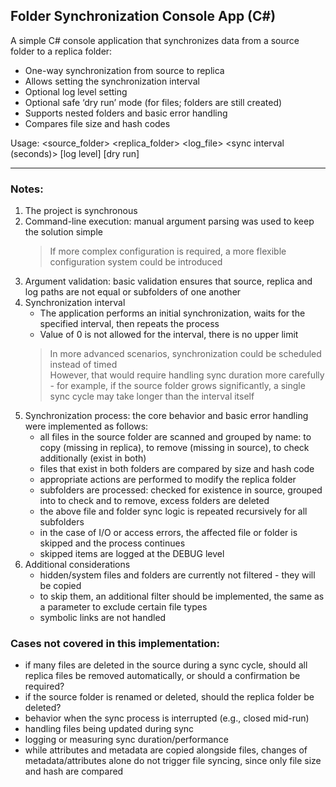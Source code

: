 ## Folder Synchronization Console App (C#)

A simple C# console application that synchronizes data from a source folder to a replica folder:
- One-way synchronization from source to replica  
- Allows setting the synchronization interval  
- Optional log level setting  
- Optional safe ‘dry run’ mode (for files; folders are still created)  
- Supports nested folders and basic error handling  
- Compares file size and hash codes

Usage: <source_folder> <replica_folder> <log_file> <sync interval (seconds)> [log level] [dry run]
____________________________________________________________________________________________________
### Notes:  
1. The project is synchronous
1. Command-line execution: manual argument parsing was used to keep the solution simple  
    > If more complex configuration is required, a more flexible configuration system could be introduced 
1. Argument validation: basic validation ensures that source, replica and log paths are not equal or subfolders of one another  
1. Synchronization interval  
   - The application performs an initial synchronization, waits for the specified interval, then repeats the process  
   - Value of 0 is not allowed for the interval, there is no upper limit  
    > In more advanced scenarios, synchronization could be scheduled instead of timed  
    > However, that would require handling sync duration more carefully - for example, if the source folder grows significantly, a single sync cycle may take longer than the interval itself  
1. Synchronization process: the core behavior and basic error handling were implemented as follows:  
     - all files in the source folder are scanned and grouped by name: to copy (missing in replica), to remove (missing in source), to check additionally (exist in both)  
     - files that exist in both folders are compared by size and hash code  
     - appropriate actions are performed to modify the replica folder  
     - subfolders are processed: checked for existence in source, grouped into to check and to remove, excess folders are deleted  
     - the above file and folder sync logic is repeated recursively for all subfolders 
     - in the case of I/O or access errors, the affected file or folder is skipped and the process continues  
     - skipped items are logged at the DEBUG level
1. Additional considerations  
     - hidden/system files and folders are currently not filtered - they will be copied  
     - to skip them, an additional filter should be implemented, the same as a parameter to exclude certain file types    
     - symbolic links are not handled  

### Cases not covered in this implementation:
   - if many files are deleted in the source during a sync cycle, should all replica files be removed automatically, or should a confirmation be required?
   - if the source folder is renamed or deleted, should the replica folder be deleted?
   - behavior when the sync process is interrupted (e.g., closed mid-run)
   - handling files being updated during sync
   - logging or measuring sync duration/performance
   - while attributes and metadata are copied alongside files, changes of metadata/attributes alone do not trigger file syncing, since only file size and hash are compared
